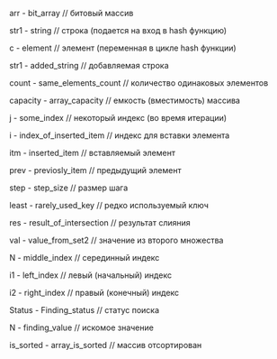 arr - bit_array
// битовый массив

str1 - string
// строка (подается на вход в hash функцию)

с - element
// элемент (переменная в цикле hash функции)

str1 - added_string
// добавляемая строка

count - same_elements_count
// количество одинаковых элементов

capacity - array_capacity
// емкость (вместимость) массива

j - some_index
// некоторый индекс (во время итерации)

i - index_of_inserted_item
// индекс для вставки элемента

itm - inserted_item
// вставляемый элемент

prev - previosly_item
// предыдущий элемент

step - step_size
// размер шага

least - rarely_used_key
// редко используемый ключ

res - result_of_intersection
// результат слияния

val - value_from_set2
// значение из второго множества

N - middle_index
// серединный индекс

i1 - left_index
// левый (начальный) индекс

i2 - right_index
// правый (конечный) индекс

Status - Finding_status
// статус поиска

N - finding_value
// искомое значение

is_sorted - array_is_sorted
// массив отсортирован
